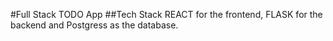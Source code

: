 #Full Stack TODO App
##Tech Stack REACT for the frontend, FLASK for the backend and Postgress as the database.
